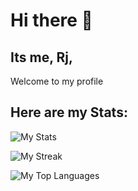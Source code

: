# Hi there 👋

## Its me, Rj,
Welcome to my profile


## Here are my Stats: 
![My Stats](https://github-readme-stats.vercel.app/api?username=rj2537&theme=gruvbox&show_icons=true&hide_border=false&count_private=true)

![My Streak](https://github-readme-streak-stats.herokuapp.com/?user=rj2537&theme=gruvbox&hide_border=fasle)

![My Top Languages](https://github-readme-stats.vercel.app/api/top-langs/?username=rj2537&theme=gruvbox&show_icons=true&hide_border=false&layout=compact)
<!--
**Rj2537/Rj2537** is a ✨ _special_ ✨ repository because its `README.md` (this file) appears on your GitHub profile.

Here are some ideas to get you started:

- 🔭 I’m currently working on ...
- 🌱 I’m currently learning ...
- 👯 I’m looking to collaborate on ...
- 🤔 I’m looking for help with ...
- 💬 Ask me about ...
- 📫 How to reach me: ...
- 😄 Pronouns: ...
- ⚡ Fun fact: ...
-->
